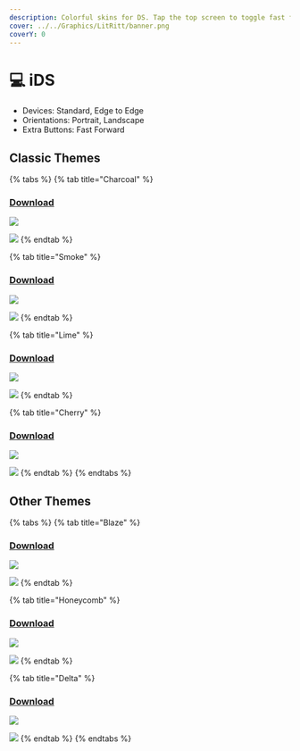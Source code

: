 ```yaml
---
description: Colorful skins for DS. Tap the top screen to toggle fast forward
cover: ../../Graphics/LitRitt/banner.png
coverY: 0
---
```


# 💻 iDS

* Devices: Standard, Edge to Edge
* Orientations: Portrait, Landscape
* Extra Buttons: Fast Forward

## Classic Themes

{% tabs %}
{% tab title="Charcoal" %}
### [Download](iDS/Charcoal/skin.deltaskin)

![](../../.gitbook/assets/IMG\_0182.PNG)

![](../../.gitbook/assets/IMG\_0183.PNG)
{% endtab %}

{% tab title="Smoke" %}
### [Download](iDS/Smoke/skin.deltaskin)

![](../../.gitbook/assets/IMG\_0180.PNG)

![](../../.gitbook/assets/IMG\_0181.PNG)
{% endtab %}

{% tab title="Lime" %}
### [Download](iDS/Lime/skin.deltaskin)

![](../../.gitbook/assets/IMG\_0184.PNG)

![](../../.gitbook/assets/IMG\_0185.PNG)
{% endtab %}

{% tab title="Cherry" %}
### [Download](iDS/Cherry/skin.deltaskin)

![](../../.gitbook/assets/IMG\_0200.PNG)

![](../../.gitbook/assets/IMG\_0201.PNG)
{% endtab %}
{% endtabs %}

## Other Themes

{% tabs %}
{% tab title="Blaze" %}
### [Download](iDS/Blaze/skin.deltaskin)

![](../../.gitbook/assets/IMG\_0266.PNG)

![](../../.gitbook/assets/IMG\_0267.PNG)
{% endtab %}

{% tab title="Honeycomb" %}
### [Download](iDS/Honeycomb/skin.deltaskin)

![](../../.gitbook/assets/IMG\_0197.PNG)

![](../../.gitbook/assets/IMG\_0198.PNG)
{% endtab %}

{% tab title="Delta" %}
### [Download](iDS/Delta/skin.deltaskin)

![](../../.gitbook/assets/IMG\_0186.PNG)

![](../../.gitbook/assets/IMG\_0187.PNG)
{% endtab %}
{% endtabs %}
